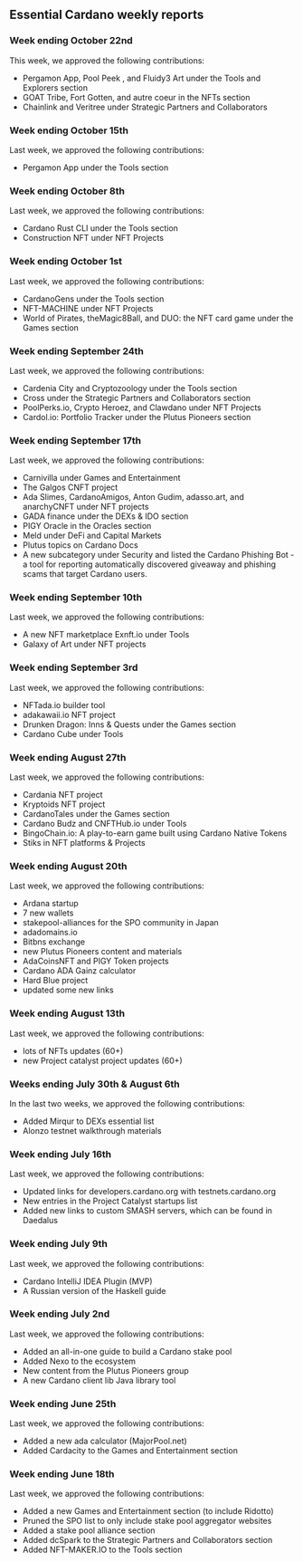 ## Essential Cardano weekly reports

### Week ending October 22nd
This week, we approved the following contributions:
- Pergamon App, Pool Peek , and Fluidy3 Art under the Tools and Explorers section
- GOAT Tribe, Fort Gotten, and autre coeur in the NFTs section
- Chainlink and Veritree under Strategic Partners and Collaborators

### Week ending October 15th
Last week, we approved the following contributions:
- Pergamon App under the Tools section

### Week ending October 8th
Last week, we approved the following contributions:
- Cardano Rust CLI under the Tools section
- Construction NFT under NFT Projects

### Week ending October 1st
Last week, we approved the following contributions:
- CardanoGens under the Tools section
- NFT-MACHINE under NFT Projects
- World of Pirates, theMagic8Ball, and DUO: the NFT card game under the Games section

### Week ending September 24th
Last week, we approved the following contributions:
- Cardenia City and Cryptozoology under the Tools section
- Cross under the Strategic Partners and Collaborators section
- PoolPerks.io, Crypto Heroez, and Clawdano under NFT Projects
- Cardol.io: Portfolio Tracker under the Plutus Pioneers section

### Week ending September 17th
Last week, we approved the following contributions:
- Carnivilla under Games and Entertainment
- The Galgos CNFT project
- Ada Slimes, CardanoAmigos, Anton Gudim, adasso.art, and anarchyCNFT under NFT projects
- GADA finance under the DEXs & IDO section
- PIGY Oracle in the Oracles section
- Meld under DeFi and Capital Markets
- Plutus topics on Cardano Docs
- A new subcategory under Security and listed the Cardano Phishing Bot - a tool for reporting automatically discovered giveaway and phishing scams that target Cardano users.

### Week ending September 10th
Last week, we approved the following contributions:
- A new NFT marketplace Exnft.io under Tools
- Galaxy of Art under NFT projects

### Week ending September 3rd
Last week, we approved the following contributions:
- NFTada.io builder tool
- adakawaii.io NFT project
- Drunken Dragon: Inns & Quests under the Games section
- Cardano Cube under Tools

### Week ending August 27th
Last week, we approved the following contributions:
- Cardania NFT project
- Kryptoids NFT project
- CardanoTales under the Games section
- Cardano Budz and CNFTHub.io under Tools
- BingoChain.io: A play-to-earn game built using Cardano Native Tokens
- Stiks in NFT platforms & Projects

### Week ending August 20th
Last week, we approved the following contributions:
- Ardana startup
- 7 new wallets
- stakepool-alliances for the SPO community in Japan
- adadomains.io
- Bitbns exchange
- new Plutus Pioneers content and materials
- AdaCoinsNFT and PIGY Token projects
- Cardano ADA Gainz calculator 
- Hard Blue project
- updated some new links

### Week ending August 13th
Last week, we approved the following contributions:
- lots of NFTs updates (60+)
- new Project catalyst project updates (60+)

### Weeks ending July 30th & August 6th
In the last two weeks, we approved the following contributions:
- Added Mirqur to DEXs essential list
- Alonzo testnet walkthrough materials 

### Week ending July 16th
Last week, we approved the following contributions:
- Updated links for developers.cardano.org with testnets.cardano.org
- New entries in the Project Catalyst startups list
- Added new links to custom SMASH servers, which can be found in Daedalus

### Week ending July 9th
Last week, we approved the following contributions:
- Cardano IntelliJ IDEA Plugin (MVP)
- A Russian version of the Haskell guide

### Week ending July 2nd
Last week, we approved the following contributions:
- Added an all-in-one guide to build a Cardano stake pool
- Added Nexo to the ecosystem
- New content from the Plutus Pioneers group
- A new Cardano client lib Java library tool

### Week ending June 25th
Last week, we approved the following contributions:
- Added a new ada calculator (MajorPool.net)
- Added Cardacity to the Games and Entertainment section

### Week ending June 18th
Last week, we approved the following contributions:
- Added a new Games and Entertainment section (to include Ridotto)
- Pruned the SPO list to only include stake pool aggregator websites 
- Added a stake pool alliance section
- Added dcSpark to the Strategic Partners and Collaborators section
- Added NFT-MAKER.IO to the Tools section

